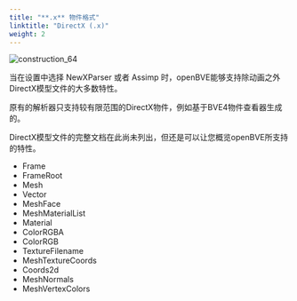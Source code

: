 ```yaml
---
title: "**.x** 物件格式"
linktitle: "DirectX (.x)"
weight: 2
---
```


![construction_64](/images/construction_64.png)

当在设置中选择 NewXParser 或者 Assimp 时，openBVE能够支持除动画之外DirectX模型文件的大多数特性。

原有的解析器只支持较有限范围的DirectX物件，例如基于BVE4物件查看器生成的。

DirectX模型文件的完整文档在此尚未列出，但还是可以让您概览openBVE所支持的特性。

- Frame
- FrameRoot
- Mesh
- Vector
- MeshFace
- MeshMaterialList
- Material
- ColorRGBA
- ColorRGB
- TextureFilename
- MeshTextureCoords
- Coords2d
- MeshNormals
- MeshVertexColors
